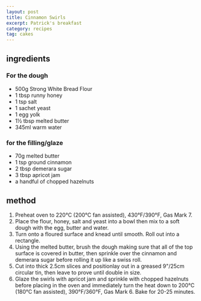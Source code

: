```yaml
---
layout: post
title: Cinnamon Swirls
excerpt: Patrick's breakfast
category: recipes
tag: cakes
---
```


## ingredients

### For the dough

* 500g Strong White Bread Flour
* 1 tbsp runny honey
* 1 tsp salt
* 1 sachet yeast
* 1 egg yolk
* 1&frac12; tbsp melted butter
* 345ml warm water

### for the filling/glaze

* 70g melted butter
* 1 tsp ground cinnamon
* 2 tbsp demerara sugar
* 3 tbsp apricot jam
* a handful of chopped hazelnuts

## method

1. Preheat oven to 220&deg;C (200&deg;C fan assisted), 430&deg;F/390&deg;F, Gas Mark 7.
2. Place the flour, honey, salt and yeast into a bowl then mix to a soft dough with the egg, butter and water.
3. Turn onto a floured surface and knead until smooth. Roll out into a rectangle.
4. Using the melted butter, brush the dough making sure that all of the top surface is covered in butter, then sprinkle over the cinnamon and demerara sugar before rolling it up like a swiss roll.
5. Cut into thick 2.5cm slices and positionlay out in a greased 9"/25cm circular tin, then leave to prove until double in size.
6. Glaze the swirls with apricot jam and sprinkle with chopped hazelnuts before placing in the oven and immediately turn the heat down to 200&deg;C (180&deg;C fan assisted), 390&deg;F/360&deg;F, Gas Mark 6. Bake for 20-25 minutes.
